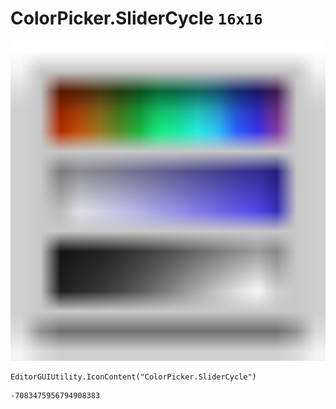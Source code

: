 # ColorPicker.SliderCycle `16x16`
<img src="/img/ColorPicker.SliderCycle.png" width=512 height=512>

``` CSharp
EditorGUIUtility.IconContent("ColorPicker.SliderCycle")
```
```
-7083475956794908383
```

